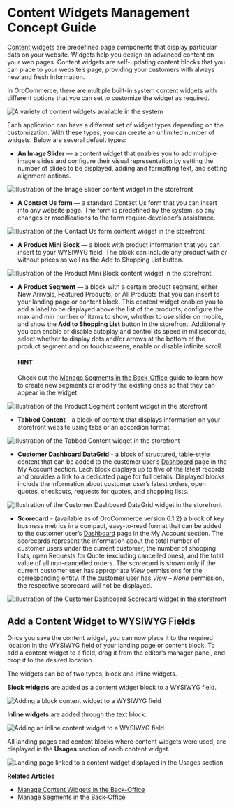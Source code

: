 <a id="concept-guide-content-widgets"></a>

# Content Widgets Management Concept Guide

[Content widgets](../../back-office/marketing/content-widgets/index.md#user-guide-landing-pages-marketing-content-widgets) are predefined page components that display particular data on your website. Widgets help you design an advanced content on your web pages. Content widgets are self-updating content blocks that you can place to your website’s page, providing your customers with always new and fresh information.

In OroCommerce, there are multiple built-in system content widgets with different options that you can set to customize the widget as required.

![A variety of content widgets available in the system](user/img/concept-guides/content-management/content_widgets.png)

Each application can have a different set of widget types depending on the customization. With these types, you can create an unlimited number of widgets. Below are several default types:

* **An Image Slider** — a content widget that enables you to add multiple image slides and configure their visual representation by setting the number of slides to be displayed, adding and formatting text, and setting alignment options.

![Illustration of the Image Slider content widget in the storefront](user/img/concept-guides/content-management/image-slider.gif)
* **A Contact Us form** — a standard Contact Us form that you can insert into any website page. The form is predefined by the system, so any changes or modifications to the form require developer’s assistance.

![Illustration of the Contact Us form content widget in the storefront](user/img/concept-guides/content-management/contact_us_form.png)
* **A Product Mini Block** — a block with product information that you can insert to your WYSIWYG field. The block can include any product with or without prices as well as the Add to Shopping List button.

![Illustration of the Product Mini Block content widget in the storefront](user/img/concept-guides/content-management/product_mini_block.png)
* **A Product Segment** — a block with a certain product segment, either New Arrivals, Featured Products, or All Products that you can insert to your landing page or content block. This content widget enables you to add a label to be displayed above the list of the products, configure the max and min number of items to show, whether to use slider on mobile, and show the **Add to Shopping List** button in the storefront. Additionally, you can enable or disable autoplay and control its speed in milliseconds, select whether to display dots and/or arrows at the bottom of the product segment and on touchscreens, enable or disable infinite scroll.

  #### HINT
  Check out the [Manage Segments in the Back-Office](../../back-office/reports-segments/segments.md#user-guide-business-intelligence-filters-segments) guide to learn how to create new segments or modify the existing ones so that they can appear in the widget.

![Illustration of the Product Segment content widget in the storefront](user/img/concept-guides/content-management/product_segment.png)
* **Tabbed Content** - a block of content that displays information on your storefront website using tabs or an accordion format.

![Illustration of the Tabbed Content widget in the storefront](user/img/concept-guides/content-management/tabbed_content.png)
* **Customer Dashboard DataGrid** - a block of structured, table-style content that can be added to the customer user’s [Dashboard](../../storefront/account/dashboard/index.md#storefront-dashboard) page in the My Account section. Each block displays up to five of the latest records and provides a link to a dedicated page for full details. Displayed blocks include the information about customer user’s latest orders, open quotes, checkouts, requests for quotes, and shopping lists.

![Illustration of the Customer Dashboard DataGrid widget in the storefront](user/img/concept-guides/content-management/customer-dashboard-content-widget.png)
* **Scorecard** - (available as of OroCommerce version 6.1.2) a block of key business metrics in a compact, easy-to-read format that can be added to the customer user’s [Dashboard](../../storefront/account/dashboard/index.md#storefront-dashboard) page in the My Account section. The scorecards represent the information about the total number of customer users under the current customer, the number of shopping lists, open Requests for Quote (excluding cancelled ones), and the total value of all non-cancelled orders. The scorecard is shown only if the current customer user has appropriate *View* permissions for the corresponding entity. If the customer user has *View – None* permission, the respective scorecard will not be displayed.

![Illustration of the Customer Dashboard Scorecard widget in the storefront](user/img/concept-guides/content-management/customer-dashboard-scorecard.png)

## Add a Content Widget to WYSIWYG Fields

Once you save the content widget, you can now place it to the required location in the WYSIWYG field of your landing page or content block. To add a content widget to a field, drag it from the editor’s manager panel, and drop it to the desired location.

The widgets can be of two types, block and inline widgets.

**Block widgets** are added as a content widget block to a WYSIWYG field.

![Adding a block content widget to a WYSIWYG field](user/img/marketing/content_widgets/drag_cw.png)

**Inline widgets** are added through the text block.

![Adding an inline content widget to a WYSIWYG field](user/img/marketing/content_widgets/add_inline_content_widgets.png)

All landing pages and content blocks where content widgets were used, are displayed in the **Usages** section of each content widget.

![Landing page linked to a content widget displayed in the Usages section](user/img/marketing/content_widgets/usages.png)

**Related Articles**

* [Manage Content Widgets in the Back-Office](../../back-office/marketing/content-widgets/index.md#content-widgets-user-guide)
* [Manage Segments in the Back-Office](../../back-office/reports-segments/segments.md#user-guide-business-intelligence-filters-segments)
